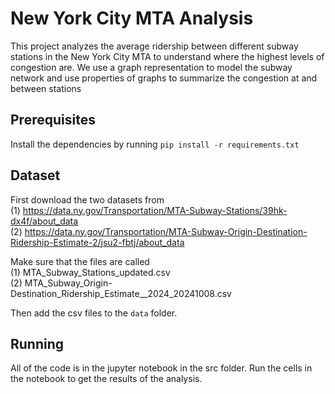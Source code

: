 # New York City MTA Analysis

This project analyzes the average ridership between different subway stations in the New York City MTA to understand where the highest levels of congestion are. We use a graph representation to model the subway network and use properties of graphs to summarize the congestion at and between stations

## Prerequisites

Install the dependencies by running `pip install -r requirements.txt`

## Dataset

First download the two datasets from <br>
(1) https://data.ny.gov/Transportation/MTA-Subway-Stations/39hk-dx4f/about_data <br>
(2) https://data.ny.gov/Transportation/MTA-Subway-Origin-Destination-Ridership-Estimate-2/jsu2-fbtj/about_data

Make sure that the files are called <br>
(1) MTA_Subway_Stations_updated.csv <br>
(2) MTA_Subway_Origin-Destination_Ridership_Estimate__2024_20241008.csv

Then add the csv files to the `data` folder.

## Running

All of the code is in the jupyter notebook in the src folder. Run the cells in the notebook to get the results of the analysis.